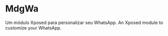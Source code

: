 # MdgWa
Um módulo Xposed para personalizar seu WhatsApp.  An Xposed module to customize your WhatsApp.
